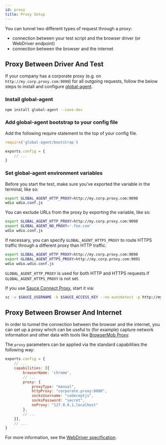 ```yaml
---
id: proxy
title: Proxy Setup
---
```


You can tunnel two different types of request through a proxy:

- connection between your test script and the browser driver (or WebDriver endpoint)
- connection between the browser and the internet

## Proxy Between Driver And Test

If your company has a corporate proxy (e.g. on `http://my.corp.proxy.com:9090`) for all outgoing requests, follow the below steps to install and configure [global-agent](https://github.com/gajus/global-agent).

### Install global-agent

```bash npm2yarn
npm install global-agent --save-dev
```

### Add global-agent bootstrap to your config file

Add the following require statement to the top of your config file.

```js title="wdio.conf.js"
require('global-agent/bootstrap')

exports.config = {
    // ...
}
```

### Set global-agent environment variables

Before you start the test, make sure you've exported the variable in the terminal, like so:

```sh
export GLOBAL_AGENT_HTTP_PROXY=http://my.corp.proxy.com:9090
wdio wdio.conf.js
```

You can exclude URLs from the proxy by exporting the variable, like so:

```sh
export GLOBAL_AGENT_HTTP_PROXY=http://my.corp.proxy.com:9090
export GLOBAL_AGENT_NO_PROXY='.foo.com'
wdio wdio.conf.js
```

If necessary, you can specify `GLOBAL_AGENT_HTTPS_PROXY` to route HTTPS traffic through a different proxy than HTTP traffic.

```sh
export GLOBAL_AGENT_HTTP_PROXY=http://my.corp.proxy.com:9090
export GLOBAL_AGENT_HTTPS_PROXY=http://my.corp.proxy.com:9091
wdio wdio.wdio.conf.js
```

`GLOBAL_AGENT_HTTP_PROXY` is used for both HTTP and HTTPS requests if `GLOBAL_AGENT_HTTPS_PROXY` is not set.

If you use [Sauce Connect Proxy](https://wiki.saucelabs.com/display/DOCS/Sauce+Connect+Proxy), start it via:

```sh
sc -u $SAUCE_USERNAME -k $SAUCE_ACCESS_KEY --no-autodetect -p http://my.corp.proxy.com:9090
```

## Proxy Between Browser And Internet

In order to tunnel the connection between the browser and the internet, you can set up a proxy which can be useful to (for example) capture network information and other data with tools like [BrowserMob Proxy](https://github.com/lightbody/browsermob-proxy).

The `proxy` parameters can be applied via the standard capabilities the following way:

```js title="wdio.conf.js"
exports.config = {
    // ...
    capabilities: [{
        browserName: 'chrome',
        // ...
        proxy: {
            proxyType: "manual",
            httpProxy: "corporate.proxy:8080",
            socksUsername: "codeceptjs",
            socksPassword: "secret",
            noProxy: "127.0.0.1,localhost"
        },
        // ...
    }],
    // ...
}
```

For more information, see the [WebDriver specification](https://w3c.github.io/webdriver/#proxy).
